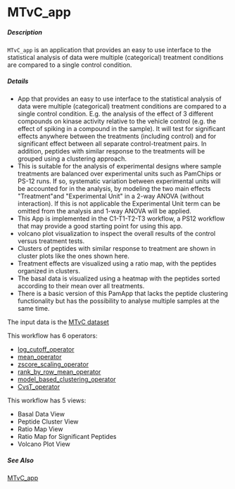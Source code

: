 # MTvC_app

##### Description

`MTvC_app` is an application that provides an easy to use interface to the statistical analysis of data were multiple (categorical) treatment conditions are compared to a single control condition.

##### Details

* App that provides an easy to use interface to the statistical analysis of data were multiple (categorical) treatment conditions are compared to a single control condition. E.g. the analysis of the effect of 3 different compounds on kinase activity relative to the vehicle control (e.g. the effect of spiking in a compound in the sample). It will test for significant effects anywhere between the treatments (including control) and for significant effect between all separate control-treatment pairs. In addition, peptides with similar response to the treatments will be grouped using a clustering approach.
* This is suitable for the analysis of experimental designs where sample treatments are balanced over experimental units such as PamChips or PS-12 runs.
If so, systematic variation between experimental units will be accounted for in the analysis, by modeling the two main effects "Treatment"and "Experimental Unit" in a 2-way ANOVA (without interaction). If this is not applicable the Experimental Unit term can be omitted from the analysis and 1-way ANOVA will be applied.
* This App is implemented in the C1-T1-T2-T3 workflow, a PS12 workflow that may provide a good starting point for using this app.
* volcano plot visualization to inspect the overall results of the control versus treatment tests.
* Clusters of peptides with similar response to treatment are shown in cluster plots like the ones shown here.
* Treatment effects are visualized using a ratio map, with the peptides organized in clusters.
* The basal data is visualized using a heatmap with the peptides sorted according to their mean over all treatments.
* There is a basic version of this PamApp that lacks the peptide clustering functionality but has the possibility to analyse multiple samples at the same time.

The input data is the [MTvC dataset]()

This workflow has 6 operators:

* [log_cutoff_operator](https://github.com/tercen/log_cutoff_operator)
* [mean_operator](https://github.com/tercen/mean_operator)
* [zscore_scaling_operator](https://github.com/tercen/zscore_scaling_operator)
* [rank_by_row_mean_operator](https://github.com/tercen/rank_by_row_mean_operator)
* [model_based_clustering_operator](https://github.com/model_based_clustering_operator)
* [CvsT_operator](https://github.com/tercen/CvsT_operator)

This workflow has 5 views:

* Basal Data View
* Peptide Cluster View
* Ratio Map View
* Ratio Map for Significant Peptides
* Volcano Plot View

##### See Also

[MTvC_app](https://github.com/tercen/MTvC_app)
